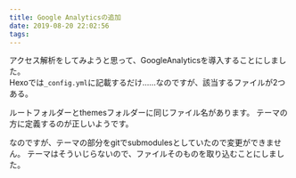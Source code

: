 ```yaml
---
title: Google Analyticsの追加
date: 2019-08-20 22:02:56
tags:
---
```

アクセス解析をしてみようと思って、GoogleAnalyticsを導入することにしました。  
Hexoでは```_config.yml```に記載するだけ……なのですが、該当するファイルが2つある。

ルートフォルダーとthemesフォルダーに同じファイル名があります。
テーマの方に定義するのが正しいようです。

なのですが、テーマの部分をgitでsubmodulesとしていたので変更ができません。
テーマはそういじらないので、ファイルそのものを取り込むことにしました。
